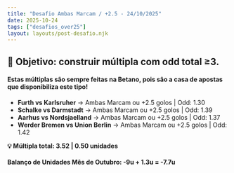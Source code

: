 ```yaml
---
title: "Desafio Ambas Marcam / +2.5 - 24/10/2025"
date: 2025-10-24
tags: ["desafios_over25"]
layout: layouts/post-desafio.njk
---
```


## 🎯 Objetivo: construir múltipla com odd total ≥3.

#### Estas múltiplas são sempre feitas na Betano, pois são a casa de apostas que disponibiliza este tipo!

- **Furth vs Karlsruher** → Ambas Marcam ou +2.5 golos | Odd: 1.30
- **Schalke vs Darmstadt** → Ambas Marcam ou +2.5 golos | Odd: 1.39
- **Aarhus vs Nordsjaelland** → Ambas Marcam ou +2.5 golos | Odd: 1.37
- **Werder Bremen vs Union Berlin** → Ambas Marcam ou +2.5 golos | Odd: 1.42

**💡 Múltipla total: 3.52 | 0.50 unidades** 

#### Balanço de Unidades Mês de Outubro: -9u + 1.3u = -7.7u